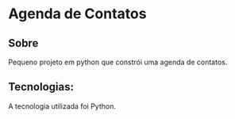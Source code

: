 # Agenda de Contatos

## Sobre

Pequeno projeto em python que constrói uma agenda de contatos.

## Tecnologias:

A tecnologia utilizada foi Python.
##
